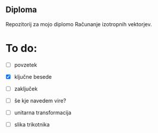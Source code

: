 ﻿## Diploma

Repozitorij za mojo diplomo Računanje izotropnih vektorjev.

# To do:
- [ ] povzetek
- [x] ključne besede
- [ ] zaključek
- [ ] še kje navedem vire?
- [ ] unitarna transformacija
- [ ] slika trikotnika


